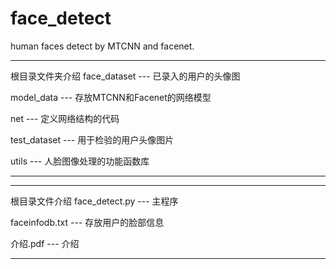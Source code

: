 # face_detect
human faces detect by MTCNN and facenet.

**************************************************
根目录文件夹介绍
face_dataset --- 已录入的用户的头像图

model_data --- 存放MTCNN和Facenet的网络模型

net --- 定义网络结构的代码

test_dataset --- 用于检验的用户头像图片

utils --- 人脸图像处理的功能函数库

**************************************************

**************************************************
根目录文件介绍
face_detect.py --- 主程序

faceinfodb.txt --- 存放用户的脸部信息

介绍.pdf --- 介绍

**************************************************